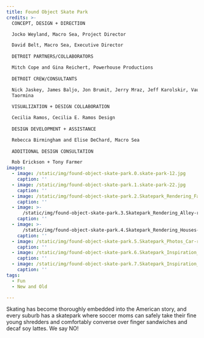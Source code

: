 ```yaml
---
title: Found Object Skate Park
credits: >-
  CONCEPT, DESIGN + DIRECTION  

  Jocko Weyland, Macro Sea, Project Director  

  David Belt, Macro Sea, Executive Director  
    
  DETROIT PARTNERS/COLLABORATORS  

  Mitch Cope and Gina Reichert, Powerhouse Productions  
    
  DETROIT CREW/CONSULTANTS  

  Nick Jaskey, James Baljo, Jon Brumit, Jerry Mraz, Jeff Karolskir, Vaughn
  Taormina  
    
  VISUALIZATION + DESIGN COLLABORATION  

  Cecilia Ramos, Cecilia E. Ramos Design  
    
  DESIGN DEVELOPMENT + ASSISTANCE  

  Rebecca Birmingham and Elise DeChard, Macro Sea  
    
  ADDITIONAL DESIGN CONSULTATION  

  Rob Erickson + Tony Farmer
images:
  - image: /static/img/found-object-skate-park.0.skate-park-12.jpg
    caption: ''
  - image: /static/img/found-object-skate-park.1.skate-park-22.jpg
    caption: ''
  - image: /static/img/found-object-skate-park.2.Skatepark_Rendering_Farm-resized.jpg
    caption: ''
  - image: >-
      /static/img/found-object-skate-park.3.Skatepark_Rendering_Alley-resized.jpg
    caption: ''
  - image: >-
      /static/img/found-object-skate-park.4.Skatepark_Rendering_Houses-resized.jpg
    caption: ''
  - image: /static/img/found-object-skate-park.5.Skatepark_Photos_Car-resized.jpg
    caption: ''
  - image: /static/img/found-object-skate-park.6.Skatepark_Inspiration_Ramp-Roof.jpg
    caption: ''
  - image: /static/img/found-object-skate-park.7.Skatepark_Inspiration_Beam.jpg
    caption: ''
tags:
  - Fun
  - New and Old

---
```

Skating has become thoroughly embedded into the American story, and every suburb has a skatepark where soccer moms can safely take their fine young shredders and comfortably converse over finger sandwiches and decaf soy lattes. We say NO!